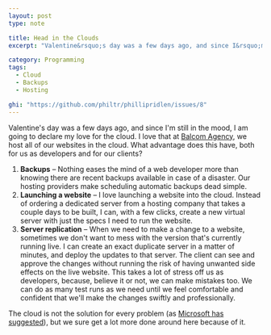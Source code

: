 ```yaml
---
layout: post
type: note

title: Head in the Clouds
excerpt: "Valentine&rsquo;s day was a few days ago, and since I&rsquo;m still in the mood, I am going to declare my love for the cloud."

category: Programming
tags:
  - Cloud
  - Backups
  - Hosting

ghi: "https://github.com/philtr/phillipridlen/issues/8"
---
```

Valentine's day was a few days ago, and since I'm still in the mood, I am going
to declare my love for the cloud. I love that at [Balcom
Agency](http://balcomagency.com), we host all of our websites in the cloud. What
advantage does this have, both for us as developers and for our clients?

1. **Backups** &ndash; Nothing eases the mind of a web developer more than knowing
there are recent backups available in case of a disaster. Our hosting providers
make scheduling automatic backups dead simple.
2. **Launching a website** &ndash; I love launching a website into the cloud. Instead
of ordering a dedicated server from a hosting company that takes a couple days
to be built, I can, with a few clicks, create a new virtual server with just the
specs I need to run the website.
3. **Server replication** &ndash; When we need to make a change to a website,
sometimes we don't want to mess with the version that's currently running live.
I can create an exact duplicate server in a matter of minutes, and deploy the
updates to that server. The client can see and approve the changes without
running the risk of having unwanted side effects on the live website. This takes
a lot of stress off us as developers, because, believe it or not, we can make
mistakes too. We can do as many test runs as we need until we feel comfortable
and confident that we'll make the changes swiftly and professionally.

The cloud is not the solution for every problem (as [Microsoft has
suggested](http://youtu.be/mjtqoQE_ezA)), but we sure get a lot more done around
here because of it.
